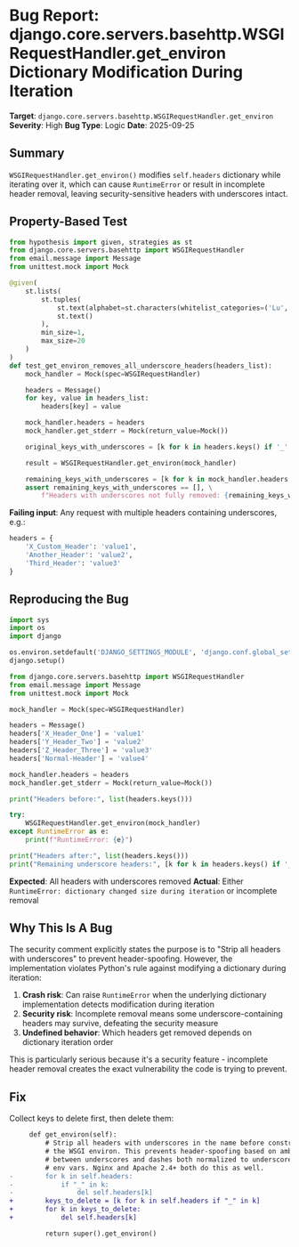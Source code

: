 # Bug Report: django.core.servers.basehttp.WSGIRequestHandler.get_environ Dictionary Modification During Iteration

**Target**: `django.core.servers.basehttp.WSGIRequestHandler.get_environ`
**Severity**: High
**Bug Type**: Logic
**Date**: 2025-09-25

## Summary

`WSGIRequestHandler.get_environ()` modifies `self.headers` dictionary while iterating over it, which can cause `RuntimeError` or result in incomplete header removal, leaving security-sensitive headers with underscores intact.

## Property-Based Test

```python
from hypothesis import given, strategies as st
from django.core.servers.basehttp import WSGIRequestHandler
from email.message import Message
from unittest.mock import Mock

@given(
    st.lists(
        st.tuples(
            st.text(alphabet=st.characters(whitelist_categories=('Lu', 'Ll')), min_size=1),
            st.text()
        ),
        min_size=1,
        max_size=20
    )
)
def test_get_environ_removes_all_underscore_headers(headers_list):
    mock_handler = Mock(spec=WSGIRequestHandler)

    headers = Message()
    for key, value in headers_list:
        headers[key] = value

    mock_handler.headers = headers
    mock_handler.get_stderr = Mock(return_value=Mock())

    original_keys_with_underscores = [k for k in headers.keys() if '_' in k]

    result = WSGIRequestHandler.get_environ(mock_handler)

    remaining_keys_with_underscores = [k for k in mock_handler.headers.keys() if '_' in k]
    assert remaining_keys_with_underscores == [], \
        f"Headers with underscores not fully removed: {remaining_keys_with_underscores}"
```

**Failing input**: Any request with multiple headers containing underscores, e.g.:
```python
headers = {
    'X_Custom_Header': 'value1',
    'Another_Header': 'value2',
    'Third_Header': 'value3'
}
```

## Reproducing the Bug

```python
import sys
import os
import django

os.environ.setdefault('DJANGO_SETTINGS_MODULE', 'django.conf.global_settings')
django.setup()

from django.core.servers.basehttp import WSGIRequestHandler
from email.message import Message
from unittest.mock import Mock

mock_handler = Mock(spec=WSGIRequestHandler)

headers = Message()
headers['X_Header_One'] = 'value1'
headers['Y_Header_Two'] = 'value2'
headers['Z_Header_Three'] = 'value3'
headers['Normal-Header'] = 'value4'

mock_handler.headers = headers
mock_handler.get_stderr = Mock(return_value=Mock())

print("Headers before:", list(headers.keys()))

try:
    WSGIRequestHandler.get_environ(mock_handler)
except RuntimeError as e:
    print(f"RuntimeError: {e}")

print("Headers after:", list(headers.keys()))
print("Remaining underscore headers:", [k for k in headers.keys() if '_' in k])
```

**Expected**: All headers with underscores removed
**Actual**: Either `RuntimeError: dictionary changed size during iteration` or incomplete removal

## Why This Is A Bug

The security comment explicitly states the purpose is to "Strip all headers with underscores" to prevent header-spoofing. However, the implementation violates Python's rule against modifying a dictionary during iteration:

1. **Crash risk**: Can raise `RuntimeError` when the underlying dictionary implementation detects modification during iteration
2. **Security risk**: Incomplete removal means some underscore-containing headers may survive, defeating the security measure
3. **Undefined behavior**: Which headers get removed depends on dictionary iteration order

This is particularly serious because it's a security feature - incomplete header removal creates the exact vulnerability the code is trying to prevent.

## Fix

Collect keys to delete first, then delete them:

```diff
     def get_environ(self):
         # Strip all headers with underscores in the name before constructing
         # the WSGI environ. This prevents header-spoofing based on ambiguity
         # between underscores and dashes both normalized to underscores in WSGI
         # env vars. Nginx and Apache 2.4+ both do this as well.
-        for k in self.headers:
-            if "_" in k:
-                del self.headers[k]
+        keys_to_delete = [k for k in self.headers if "_" in k]
+        for k in keys_to_delete:
+            del self.headers[k]

         return super().get_environ()
```